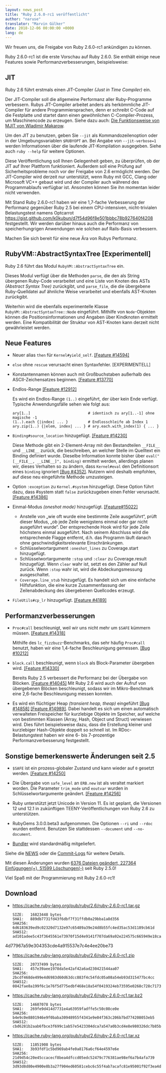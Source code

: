 ```yaml
---
layout: news_post
title: "Ruby 2.6.0-rc1 veröffentlicht"
author: "naruse"
translator: "Marvin Gülker"
date: 2018-12-06 00:00:00 +0000
lang: de
---
```


Wir freuen uns, die Freigabe von Ruby 2.6.0-rc1 ankündigen zu können.

Ruby 2.6.0-rc1 ist die erste Vorschau auf Ruby 2.6.0. Sie enthält
einige neue Features sowie Performanzverbesserungen, beispielsweise:

## JIT

Ruby 2.6 führt erstmals einen JIT-Compiler _(Just in Time Compiler)_ ein.

Der JIT-Compiler soll die allgemeine Performanz aller Ruby-Programme
verbessern. Rubys JIT-Compiler arbeitet anders als herkömmliche
JIT-Compiler für andere Programmiersprachen, denn er schreibt C-Code
auf die Festplatte und startet dann einen gewöhnlichen
C-Compiler-Prozess, um Maschinencode zu erzeugen. Siehe dazu auch:
[Die Funktionsweise von MJIT von Wladimir Makarow](https://github.com/vnmakarov/ruby/tree/rtl_mjit_branch#mjit-organization).

Um den JIT zu benutzen, geben Sie `--jit` als Kommandozeilenoption
oder in der Umgebungsvariablen `$RUBYOPT` an. Bei Angabe von
`--jit-verbose=1` werden Informationen über die laufende
JIT-Kompilation ausgegeben. Siehe auch `ruby --help` für weitere
Optionen.

Diese Veröffentlichung soll Ihnen Gelegenheit geben, zu überprüfen, ob
der JIT auf Ihrer Plattform funktioniert. Außerdem soll eine Prüfung
auf Sicherheitsprobleme noch vor der Freigabe von 2.6 ermöglicht
werden. Der JIT-Compiler wird derzeit nur unterstützt, wenn Ruby mit
GCC, Clang oder Microsoft VC++ gebaut wird und der Compiler auch
während des Programmablaufs verfügbar ist. Ansonsten können Sie ihn
momentan leider nicht verwenden.

Mit Stand Ruby 2.6.0-rc1 haben wir eine 1,7-fache Verbesserung
der Performanz gegenüber Ruby 2.5 bei einem CPU-intensiven,
nicht-trivialen Belastungstest namens Optcarrot <https://gist.github.com/k0kubun/d7f54d96f8e501bbbc78b927640f4208>
festgestellt. Wir werden darüber hinaus auch die Performanz von
speicherhungrigen Anwendungen wie solchen auf Rails-Basis verbessern.

Machen Sie sich bereit für eine neue Ära von Rubys Performanz.

## RubyVM::AbstractSyntaxTree [Experimentell]

Ruby 2.6 führt das Modul `RubyVM::AbstractSyntaxTree` ein.

Dieses Modul verfügt über die Methoden `parse`, die den als String
übergenen Ruby-Code verarbeitet und eine Liste von Knoten des ASTs
_(Abstract Syntax Tree)_ zurückgibt, und `parse_file`, die die
übergebene Ruby-Quelldatei auf ähnliche Weise verarbeitet und
ebenfalls AST-Knoten zurückgibt.

Weiterhin wird die ebenfalls experimentelle Klasse `RubyVM::AbstractSyntaxTree::Node`
eingeführt. Mithilfe von `Node`-Objekten können die Positionsinformationen und
Angaben über Kindknoten ermittelt werden. Eine Kompatibilität der
Struktur von AST-Knoten kann derzeit nicht gewährleistet werden.

## Neue Features

* Neuer alias `then` für `Kernel#yield_self`. [[Feature #14594]](https://bugs.ruby-lang.org/issues/14594)

* `else` ohne `rescue` verursacht einen Syntaxfehler. [EXPERIMENTELL]

* Konstantennamen können auch mit Großbuchstaben außerhalb des
  ASCII-Zeichensatzes beginnen. [[Feature #13770]](https://bugs.ruby-lang.org/issues/13770)

* Endlos-Range [[Feature #12912]](https://bugs.ruby-lang.org/issues/12912)

  Es wird ein Endlos-Range `(1..)` eingeführt, der über kein Ende
  verfügt. Typische Anwendungsfälle sehen wie folgt aus:

      ary[1..]                          # identisch zu ary[1..-1] ohne magische -1
      (1..).each {|index| ... }         # Endlosschleife ab Index 1
      ary.zip(1..) {|elem, index| ... } # ary.each.with_index(1) { ... }

* `Binding#source_location` hinzugefügt.  [[Feature #14230]](https://bugs.ruby-lang.org/issues/14230)

  Diese Methode gibt ein 2-Element-Array mit den Bestandteilen
  `__FILE__` und `__LINE__` zurück, die beschreiben, an welcher Stelle
  im Quelltext ein Binding definiert wurde. Dieselbe Information
  konnte bisher über `eval("[__FILE__, __LINE__]", binding)` ermittelt
  werden, allerdings planen wir, dieses Verhalten so zu ändern, dass
  `Kernel#eval` den Definitionsort eines `binding` ignoriert [[Bug
  #4352]](https://bugs.ruby-lang.org/issues/4352). Nutzern wird
  deshalb empfohlen, auf diese neu eingeführte Methode umzusteigen.

* Option `:exception` zu `Kernel.#system` hinzugefügt. Diese Option
  führt dazu, dass #system statt `false` zurückzugeben einen Fehler
  verursacht. [[Feature #14386]](https://bugs.ruby-lang.org/issues/14386)

* Einmal-Modus _(oneshot mode)_
  hinzugefügt. [[Feature#15022]](https://bugs.ruby-lang.org/issues/15022)
  * Anstelle von „wie oft wurde eine bestimmte Zeile ausgeführt“,
    prüft dieser Modus, „ob jede Zeile wenigstens einmal oder gar
    nicht ausgeführt wurde“. Der entsprechende Hook wird für jede
    Zeile höchstens einmal ausgeführt. Nach seinem Abschluss wird die
    entsprechende Flagge entfernt, d.h. das Programm läuft danach
    ohne geschwindigkeitsrelevante Einschränkungen.
  * Schlüsselwortargument `:oneshot_lines` zu Coverage.start
    hinzugefügt.
  * Schlüsselwortargumente `:stop` und `:clear` zu Coverage.result
    hinzugefügt. Wenn `clear` wahr ist, setzt es den Zähler auf Null
    zurück. Wenn `:stop` wahr ist, wird die Abdeckungsmessung
    ausgeschaltet.
  * `Coverage.line_stub` hinzugefügt. Es handelt sich um eine einfache
    Hilfsfunktion, die eine kurze Zusammenfassung der Zeilenabdeckung
    des übergebenen Quellcodes erzeugt.
* `FileUtils#cp_lr` hinzugefügt. [[Feature #4189]](https://bugs.ruby-lang.org/issues/4189)

## Performanzverbesserungen

* `Proc#call` beschleunigt, weil wir uns nicht mehr um `$SAFE` kümmern
  müssen. [[Feature #14318]](https://bugs.ruby-lang.org/issues/14318)

  Mithilfe des `lc_fizzbuzz`-Benchmarks, das sehr häufig `Proc#call`
  benutzt, haben wir eine 1,4-fache Beschleunigung gemessen. [[Bug #10212]](https://bugs.ruby-lang.org/issues/10212)

* `block.call` beschleunigt, wenn `block` als Block-Parameter
  übergeben wird. [[Feature #14330]](https://bugs.ruby-lang.org/issues/14330)

  Bereits Ruby 2.5 verbessert die Performanz bei der Übergabe von
  Blöcken. [[Feature #14045]](https://bugs.ruby-lang.org/issues/14045)
  Mit Ruby 2.6 wird auch der Aufruf von übergebenen Blöcken
  beschleunigt, sodass wir im Mikro-Benchmark eine 2,6-fache
  Beschleunigung messen konnten.

* Es wird ein flüchtiger Heap _(transient heap, theap)_
  eingeführt [[Bug #14858]](https://bugs.ruby-lang.org/issues/14858) [[Feature #14989]](https://bugs.ruby-lang.org/issues/14989). Dabei handelt es sich um
  einen automatisch verwalteten Freispeicher für kurzlebige Objekte im
  Speicher, auf welche von bestimmten Klassen (Array, Hash, Object und
  Struct) verwiesen wird. Dies führt beispielsweise dazu, dass die
  Erstellung kleiner und kurzlebiger Hash-Objekte doppelt so schnell
  ist. Im RDoc-Belastungstest haben wir eine 6- bis 7-prozentige
  Performanzverbesserung festgestellt.

## Sonstige bemerkenswerte Änderungen seit 2.5

* `$SAFE` ist ein prozess-globaler Zustand und kann wieder auf `0` gesetzt
  werden. [[Feature #14250]](https://bugs.ruby-lang.org/issues/14250)

* Die Übergabe von `safe_level` an `ERB.new` ist als veraltet
  markiert worden. Die Parameter `trim_mode` und `eoutvar` wurden in
  Schlüsselwortargumente geändert. [[Feature #14256]](https://bugs.ruby-lang.org/issues/14256)

* Ruby unterstützt jetzt Unicode in Version 11. Es ist geplant, die
  Versionen 12 und 12.1 in zukünftigen TEENY-Veröffentlichungen von
  Ruby 2.6 zu unterstützen.

* RubyGems 3.0.0.beta3 aufgenommen. Die Optionen `--ri` und `--rdoc`
  wurden entfernt. Benutzen Sie stattdessen `--document` und
  `--no-document`.

* [Bundler](https://github.com/bundler/bundler) wird standardmäßig
  mitgeliefert.

Siehe die [NEWS](https://github.com/ruby/ruby/blob/v2_6_0_rc1/NEWS)
oder die [Commit-Logs](https://github.com/ruby/ruby/compare/v2_5_0...v2_6_0_rc1)
für weitere Details.

Mit diesen Änderungen wurden
[6376 Dateien geändert, 227364 Einfügungen(+), 51599 Löschungen(-)](https://github.com/ruby/ruby/compare/v2_5_0...v2_6_0_rc1)
seit Ruby 2.5.0!

Viel Spaß mit der Programmierung mit Ruby 2.6.0-rc1!

## Download

* <https://cache.ruby-lang.org/pub/ruby/2.6/ruby-2.6.0-rc1.tar.gz>

      SIZE:   16823448 bytes
      SHA1:   889db7731fd43f6dbf7f31ffdb0a29bba1a8d356
      SHA256: 6d6183639ed9c02320d7132e97c65489a39e24d8b55fc4ed35ac53d1189cb61d
      SHA512: ad101adee5c43f3645561e73970f15d4e9141f707da69a92e224575c665949e18ca53389e5315fca2ea393
4d77967a59e304353cde4a915537e7c4e4ee20be73
* <https://cache.ruby-lang.org/pub/ruby/2.6/ruby-2.6.0-rc1.zip>

      SIZE:   20737499 bytes
      SHA1:   457e39aee1978da5e42af42a6ad230421544aa07
      SHA256: 2bcdf468de499e4d6983d60d63dcc883f4c54fdc05a08a54eb93d315477bc4cc
      SHA512: 0842fae8a199f6c1e76f5d775edbf468e18a54f0419324eb73595e0268c728c71733371d71dc2fa342105dbc487987ca5556948a9ef067276a7b5f552462802a
* <https://cache.ruby-lang.org/pub/ruby/2.6/ruby-2.6.0-rc1.tar.bz2>

      SIZE:   14607078 bytes
      SHA1:   269fe9d414d7731e4a63959fadffe5c50c08ce0e
      SHA256: b4e9c0e8801946e9f0baba30948955f4341e9e04f363c206b7bd774208053eb5
      SHA512: cbd6281b2aab6fbce3f699c1ab57e5423304dca7a547a0b3cd4e8e980326dc7b85b2ca2bfaf3f3a648d40f4222fdf1740d81d422790ee7ae1ba1ed33eb11e3e8
* <https://cache.ruby-lang.org/pub/ruby/2.6/ruby-2.6.0-rc1.tar.xz>

      SIZE:   11851908 bytes
      SHA1:   3b93fdf1c5bd969ab4fe0a8176a6cf64e4597e6e
      SHA256: 21d9d54c20e45ccacecf8bea4dfccd05edc52479c776381ae98ef6a7b4afa739
      SHA512: 3d93d8d80e4900e8b3a27f904ed60581cebc6c55f4ab7acafc81e95001f92f3ea4ddec2da6169b1ed5e0146f7b7c35c1c13b3243955d5825c72170834fe933f3
